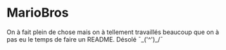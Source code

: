 # MarioBros

On à fait plein de chose mais on à tellement travaillés beaucoup que on à pas eu le temps de faire un README.
Désolé       ¯\_('^')_/¯
